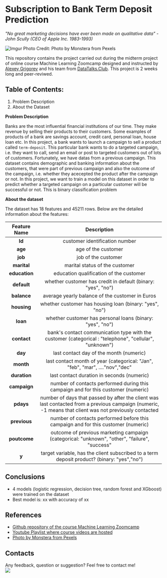 # Subscription to Bank Term Deposit Prediction

*"No great marketing decisions have ever been made on qualitative data" - John Scully (CEO of Apple Inc. 1983-1993)*

![Imgur](https://i.imgur.com/qGlDEkY.jpg)
Photo Credit: Photo by Monstera from Pexels

This repository contains the project carried out during the midterm project of online course Machine Learning Zoomcamp designed and instructed by [Alexey Grigorev](https://github.com/alexeygrigorev) and his team from [DataTalks.Club](https://datatalks.club/). This project is 2 weeks long and peer-reviwed.

## Table of Contents:

1. Problem Description
2. About the Dataset 


**Problem Description**

Banks are the most influential financial institutions of our time. They make revenue by selling their products to their customers. Some examples of products of a bank are savings account, credit card, personal loan, house loan etc. In this project, a bank wants to launch a campaign to sell a product called `term-deposit`. This particular bank wants to do a targeted campaign, i.e. they want to call, send an email or post to targeted customers out of lots of customers. Fortunately, we have datas from a previous campaign. This dataset contains demographic and banking information about the customers, that were part of previous campaign and also the outcome of the campaign, i.e. whether they acecepted the product after the campaign or not. In this project, we want to train a model on this dataset in order to predict whether a targeted campaign on a particular customer will be successful or not. This is binary classification problem

**About the dataset**

The dataset has 18 features and 45211 rows. Below are the detailed information about the features:


|  Feature Name  |             Description             |
|:--------:|:-----------------------------------:|
|    **Id**   |  customer identification number  |
|    **age**   |  age of the customer |
|    **job**   |  job of the customer |
|   **marital**   | marital status of the customer |
| **education** |    education qualification of the customer   |
| **default** |  whether customer has credit in default  (binary: "yes", "no")  |
|  **balance**  |  average yearly balance of the customer in Euros  |
| **housing**  |  whether customer has housing loan (binary: "yes", "no")  |
| **loan**  |  whether customer has personal loans (binary: "yes", "no")  |
| **contact**  |  bank's contact communication type with the customer  (categorical : "telephone", "cellular", "unknown")  |
| **day**  |  last contact day of the month (numeric)  |
| **month**  |  last contact month of year (categorical: "Jan", "feb", "mar", ...."nov","dec" |
| **duration**  |  last contact duration in seconds (numeric)  |
| **campaign**  |  number of contacts performed during this campaign and for this customer (numeric)  |
| **pdays**  |  number of days that passed by after the client was last contacted from a previous campaign (numeric, -1 means that client was not previously contacted  |
| **previous**  |  number of contacts performed before this campaign and for this customer (numeric)  |
| **poutcome**  |  outcome of previous marketing campaign (categorical: "unknown", "other", "failure", "success"  |
| **y**  |  target variable, has the client subscribed to a term deposit product? (binary: "yes","no") |


## Conclusions

- 4 models (logistic regression, decision tree, random forest and XGboost)  were trained on the dataset
- Best model is: xx with accuracy of xx

## References

- [Github repository of the course Machine Learning Zoomcamp](https://github.com/alexeygrigorev/mlbookcamp-code/tree/master/course-zoomcamp) 
- [Youtube Playlist where course videos are hosted](https://www.youtube.com/playlist?list=PL3MmuxUbc_hIhxl5Ji8t4O6lPAOpHaCLR) 
- [Photo by Monstera from Pexels](https://www.pexels.com/photo/cutout-paper-composition-of-bank-with-dollar-bills-5849548/)

## Contacts
Any feedback, question or suggestion? Feel free to contact me!<br>
[<img src="https://img.shields.io/badge/Gmail-EA4335?style=flat-square&logo=Gmail&logoColor=white" />](mailto:b.sarma1729@gmail.com)
